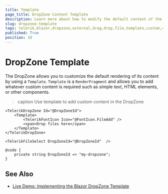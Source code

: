 ```yaml
---
title: Template
page_title: DropZone Content Template
description: Learn more about how to modify the default content of the Telerik UI for Blazor DropZone by using its template and defining a custom layout.
slug: dropzone-template
tags: telerik,blazor,dropzone,external,drag,drop,file,template,custom,content
published: True
position: 10
---
```


# DropZone Template

The DropZone allows you to customize the default rendering of its content by using a `Template`. `Template` is a `RenderFragment` and allows you to add whatever custom content is required such as simple text, HTML elements, or other components.

>caption Use template to add custom content in the DropZone

````CSHTML
<TelerikDropZone Id="@DropZoneId">
    <Template>
        <TelerikFontIcon Icon="@FontIcon.FileAdd" />
        <span>Drop files here</span>
    </Template>
</TelerikDropZone>

<TelerikFileSelect DropZoneId="@DropZoneId"  />

@code {
    private string DropZoneId => "my-dropzone";
}
````

## See Also

* [Live Demo: Implementing the Blazor DropZone Template](https://demos.telerik.com/blazor-ui/dropzone/template)
